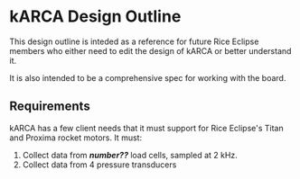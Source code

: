 # kARCA Design Outline

This design outline is inteded as a reference for future Rice Eclipse members who either need to
edit the design of kARCA or better understand it.

It is also intended to be a comprehensive spec for working with the board.

## Requirements

kARCA has a few client needs that it must support for Rice Eclipse's Titan and Proxima rocket
motors.
It must:

1. Collect data from ***number??*** load cells, sampled at 2 kHz.
1. Collect data from 4 pressure transducers
